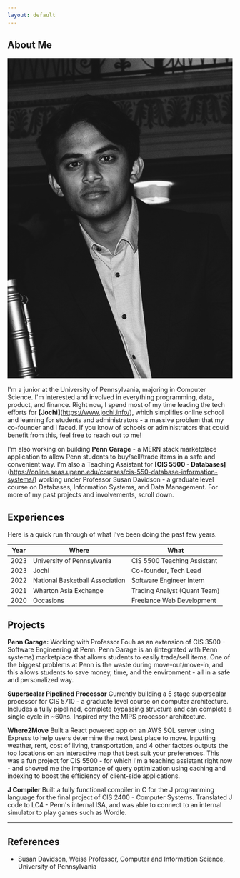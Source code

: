 ```yaml
---
layout: default
---
```


## About Me

<img class="profile-picture" src="photo.jpg">

I'm a junior at the University of Pennsylvania, majoring in Computer Science. I'm interested and involved in everything programming, data, product, and finance. Right now, I spend most of my time leading the tech efforts for **[Jochi]**(https://www.jochi.info/), which simplifies online school and learning for students and administrators - a massive problem that my co-founder and I faced. If you know of schools or administrators that could benefit from this, feel free to reach out to me!

I'm also working on building **Penn Garage** - a MERN stack marketplace application to allow Penn students to buy/sell/trade items in a safe and convenient way. I'm also a Teaching Assistant for **[CIS 5500 - Databases]**(https://online.seas.upenn.edu/courses/cis-550-database-information-systems/) working under Professor Susan Davidson - a graduate level course on Databases, Information Systems, and Data Management. For more of my past projects and involvements, scroll down.

## Experiences

Here is a quick run through of what I've been doing the past few years.

Year | Where | What
-----|-------|--------
2023 | University of Pennsylvania  | CIS 5500 Teaching Assistant
2023 | Jochi | Co-founder, Tech Lead
2022 | National Basketball Association | Software Engineer Intern
2021 | Wharton Asia Exchange | Trading Analyst (Quant Team)
2020 | Occasions | Freelance Web Development

## Projects

**Penn Garage:** Working with Professor Fouh as an extension of CIS 3500 - Software Engineering at Penn. Penn Garage is an (integrated with Penn systems) marketplace that allows students to easily trade/sell items. One of the biggest problems at Penn is the waste during move-out/move-in, and this allows students to save money, time, and the environment - all in a safe and personalized way.

**Superscalar Pipelined Processor** Currently building a 5 stage superscalar processor for CIS 5710 - a graduate level course on computer architecture. Includes a fully pipelined, complete bypassing structure and can complete a single cycle in ~60ns. Inspired my the MIPS processor architecture.

**Where2Move** Built a React powered app on an AWS SQL server using Express to help users determine the next best place to move. Inputting weather, rent, cost of living, transportation, and 4 other factors outputs the top locations on an interactive map that best suit your preferences. This was a fun project for CIS 5500 - for which I'm a teaching assistant right now - and showed me the importance of query optimization using caching and indexing to boost the efficiency of client-side applications.

**J Compiler** Built a fully functional compiler in C for the J programming language for the final project of CIS 2400 - Computer Systems. Translated J code to LC4 - Penn's internal ISA, and was able to connect to an internal simulator to play games such as Wordle.


****
## References

* Susan Davidson, Weiss Professor, Computer and Information Science, University of Pennsylvania
